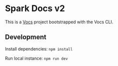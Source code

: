 # Spark Docs v2

This is a [Vocs](https://vocs.dev) project bootstrapped with the Vocs CLI.

## Development

Install dependencies:
`npm install`

Run local instance:
`npm run dev`